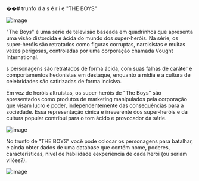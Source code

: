 ��#   t r u n f o  d a s é r i e "THE BOYS"

![image](https://github.com/Amandamoonchild/trunfo/assets/123501998/6e2e80fd-553c-4158-b278-29e2382af437)

"The Boys" é uma série de televisão baseada em quadrinhos que apresenta uma visão distorcida e ácida do mundo dos super-heróis. Na série, os super-heróis são retratados como figuras corruptas, narcisistas e muitas vezes perigosas, controladas por uma corporação chamada Vought International. 

s personagens são retratados de forma ácida, com suas falhas de caráter e comportamentos hedonistas em destaque, enquanto a mídia e a cultura de celebridades são satirizadas de forma incisiva.

Em vez de heróis altruístas, os super-heróis de "The Boys" são apresentados como produtos de marketing manipulados pela corporação que visam lucro e poder, independentemente das consequências para a sociedade. Essa representação cínica e irreverente dos super-heróis e da cultura popular contribui para o tom ácido e provocador da série.

 ![image](https://github.com/Amandamoonchild/trunfo/assets/123501998/6b519d2a-8338-4aab-9258-0a90379242bd)

No trunfo de "THE BOYS" você pode colocar os personagens para batalhar, e ainda obter dados de uma database que contém nome, poderes, características, nivel de habilidade eexperiência de cada herói (ou seriam vilões?). 

![image](https://github.com/Amandamoonchild/trunfo/assets/123501998/6b978166-d44b-4f07-9f75-3b86417f5974)


 

